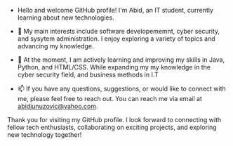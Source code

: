 -    Hello and welcome GitHub profile! I'm Abid, an IT student, currently learning about new technologies. 

- 👀 My main interests include software developememnt, cyber security, and sysytem administration. I enjoy exploring 
     a variety of topics and advancing my knowledge.
     
- 🌱 At the moment, I am actively learning and improving my skills in Java, Python, and HTML/CSS. While expanding my 
     my knowledge in the cyber security field, and business methods in I.T
     
- 📫 If you have any questions, suggestions, or would like to connect with me, please feel free to reach out.
     You can reach me via email at abidjunuzovic@yahoo.com. 

Thank you for visiting my GitHub profile. I look forward to connecting with fellow tech enthusiasts, collaborating
on exciting projects, and exploring new technology together!
